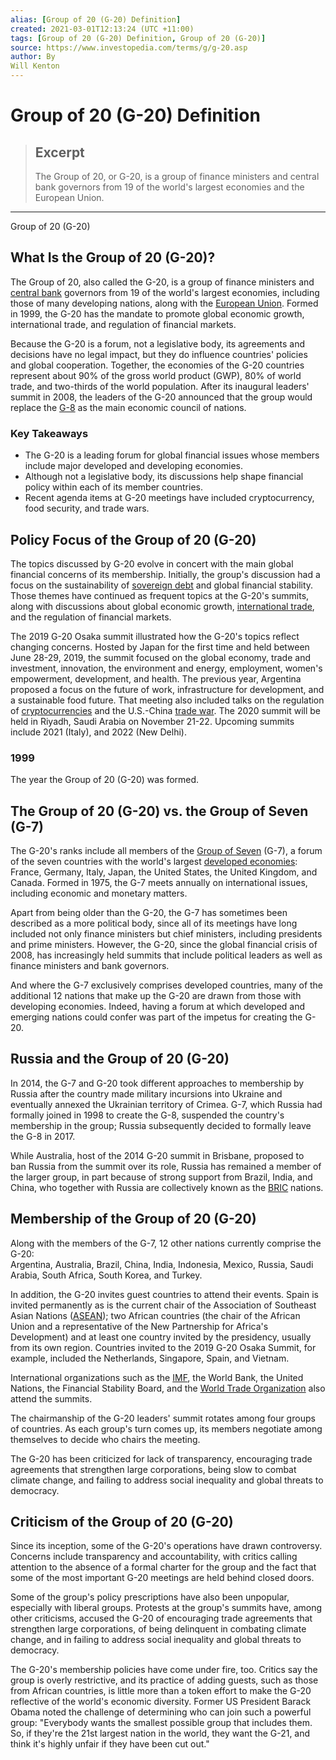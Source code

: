 ```yaml
---
alias: [Group of 20 (G-20) Definition]
created: 2021-03-01T12:13:24 (UTC +11:00)
tags: [Group of 20 (G-20) Definition, Group of 20 (G-20)]
source: https://www.investopedia.com/terms/g/g-20.asp
author: By
Will Kenton
---
```


# Group of 20 (G-20) Definition

> ## Excerpt
> The Group of 20, or G-20, is a group of finance ministers and central bank governors from 19 of the world's largest economies and the European Union.

---

Group of 20 (G-20)
## What Is the Group of 20 (G-20)?

The Group of 20, also called the G-20, is a group of finance ministers and [central bank](https://www.investopedia.com/terms/c/centralbank.asp) governors from 19 of the world's largest economies, including those of many developing nations, along with the [European Union](https://www.investopedia.com/terms/e/europeanunion.asp). Formed in 1999, the G-20 has the mandate to promote global economic growth, international trade, and regulation of financial markets.

Because the G-20 is a forum, not a legislative body, its agreements and decisions have no legal impact, but they do influence countries' policies and global cooperation. Together, the economies of the G-20 countries represent about 90% of the gross world product (GWP), 80% of world trade, and two-thirds of the world population. After its inaugural leaders' summit in 2008, the leaders of the G-20 announced that the group would replace the [G-8](https://www.investopedia.com/terms/g/g8.asp) as the main economic council of nations. 

### Key Takeaways

-   The G-20 is a leading forum for global financial issues whose members include major developed and developing economies.
-   Although not a legislative body, its discussions help shape financial policy within each of its member countries.
-   Recent agenda items at G-20 meetings have included cryptocurrency, food security, and trade wars.

## Policy Focus of the Group of 20 (G-20)

The topics discussed by G-20 evolve in concert with the main global financial concerns of its membership. Initially, the group's discussion had a focus on the sustainability of [sovereign debt](https://www.investopedia.com/terms/s/sovereign-debt.asp) and global financial stability. Those themes have continued as frequent topics at the G-20's summits, along with discussions about global economic growth, [international trade](https://www.investopedia.com/insights/what-is-international-trade/), and the regulation of financial markets.

The 2019 G-20 Osaka summit illustrated how the G-20's topics reflect changing concerns. Hosted by Japan for the first time and held between June 28-29, 2019, the summit focused on the global economy, trade and investment, innovation, the environment and energy, employment, women's empowerment, development, and health. The previous year, Argentina proposed a focus on the future of work, infrastructure for development, and a sustainable food future. That meeting also included talks on the regulation of [cryptocurrencies](https://www.investopedia.com/terms/c/cryptocurrency.asp) and the U.S.-China [trade war](https://www.investopedia.com/terms/t/trade-war.asp). The 2020 summit will be held in Riyadh, Saudi Arabia on November 21-22. Upcoming summits include 2021 (Italy), and 2022 (New Delhi).

### 1999

The year the Group of 20 (G-20) was formed.

## The Group of 20 (G-20) vs. the Group of Seven (G-7)

The G-20's ranks include all members of the [Group of Seven](https://www.investopedia.com/terms/g/g7.asp) (G-7), a forum of the seven countries with the world's largest [developed economies](https://www.investopedia.com/terms/d/developed-economy.asp): France, Germany, Italy, Japan, the United States, the United Kingdom, and Canada. Formed in 1975, the G-7 meets annually on international issues, including economic and monetary matters.

Apart from being older than the G-20, the G-7 has sometimes been described as a more political body, since all of its meetings have long included not only finance ministers but chief ministers, including presidents and prime ministers. However, the G-20, since the global financial crisis of 2008, has increasingly held summits that include political leaders as well as finance ministers and bank governors.

And where the G-7 exclusively comprises developed countries, many of the additional 12 nations that make up the G-20 are drawn from those with developing economies. Indeed, having a forum at which developed and emerging nations could confer was part of the impetus for creating the G-20.

## Russia and the Group of 20 (G-20)

In 2014, the G-7 and G-20 took different approaches to membership by Russia after the country made military incursions into Ukraine and eventually annexed the Ukrainian territory of Crimea. G-7, which Russia had formally joined in 1998 to create the G-8, suspended the country's membership in the group; Russia subsequently decided to formally leave the G-8 in 2017.

While Australia, host of the 2014 G-20 summit in Brisbane, proposed to ban Russia from the summit over its role, Russia has remained a member of the larger group, in part because of strong support from Brazil, India, and China, who together with Russia are collectively known as the [BRIC](https://www.investopedia.com/terms/b/bric.asp) nations.

## Membership of the Group of 20 (G-20)

Along with the members of the G-7, 12 other nations currently comprise the G-20: Argentina, Australia, Brazil, China, India, Indonesia, Mexico, Russia, Saudi Arabia, South Africa, South Korea, and Turkey.

In addition, the G-20 invites guest countries to attend their events. Spain is invited permanently as is the current chair of the Association of Southeast Asian Nations ([ASEAN](https://www.investopedia.com/terms/a/asean.asp)); two African countries (the chair of the African Union and a representative of the New Partnership for Africa's Development) and at least one country invited by the presidency, usually from its own region. Countries invited to the 2019 G-20 Osaka Summit, for example, included the Netherlands, Singapore, Spain, and Vietnam.

International organizations such as the [IMF](https://www.investopedia.com/terms/i/imf.asp), the World Bank, the United Nations, the Financial Stability Board, and the [World Trade Organization](https://www.investopedia.com/terms/w/wto.asp) also attend the summits.

The chairmanship of the G-20 leaders' summit rotates among four groups of countries. As each group's turn comes up, its members negotiate among themselves to decide who chairs the meeting.

The G-20 has been criticized for lack of transparency, encouraging trade agreements that strengthen large corporations, being slow to combat climate change, and failing to address social inequality and global threats to democracy.

## Criticism of the Group of 20 (G-20)

Since its inception, some of the G-20's operations have drawn controversy. Concerns include transparency and accountability, with critics calling attention to the absence of a formal charter for the group and the fact that some of the most important G-20 meetings are held behind closed doors.

Some of the group's policy prescriptions have also been unpopular, especially with liberal groups. Protests at the group's summits have, among other criticisms, accused the G-20 of encouraging trade agreements that strengthen large corporations, of being delinquent in combating climate change, and in failing to address social inequality and global threats to democracy.

The G-20's membership policies have come under fire, too. Critics say the group is overly restrictive, and its practice of adding guests, such as those from African countries, is little more than a token effort to make the G-20 reflective of the world's economic diversity. Former US President Barack Obama noted the challenge of determining who can join such a powerful group: "Everybody wants the smallest possible group that includes them. So, if they're the 21st largest nation in the world, they want the G-21, and think it's highly unfair if they have been cut out."
